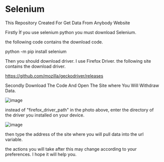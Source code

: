 # Selenium
This Repository Created For Get Data From Anybody Website

Firstly İf you use selenium python you must download Selenium.

the following code contains the download code.

python -m pip install selenium

Then you should download driver. I use Firefox Driver. the following site contains the download driver.

https://github.com/mozilla/geckodriver/releases

Secondly Download The Code And Open The Site where You Will Withdraw Data.

![image](https://github.com/GrgnPl/Selenium/assets/90382482/f7f70a3b-4351-4afa-8270-47d6d075a993)


instead of "firefox_driver_path" in the photo above, enter the directory of the driver you installed on your device.

![image](https://github.com/GrgnPl/Selenium/assets/90382482/3def5867-5b12-41ce-941b-4602fdc8817a)


then type the address of the site where you will pull data into the url variable.


the actions you will take after this may change according to your preferences. I hope it will help you.


